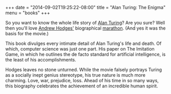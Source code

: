 +++
date = "2014-09-02T19:25:22-08:00"
title = "Alan Turing: The Enigma"
menu = "books"
+++

So you want to know the whole life story of [Alan Turing](https://en.wikipedia.org/wiki/Alan_Turing)?  Are you sure?  Well then you'll love [Andrew Hodges'](http://www.synth.co.uk/) biographical [marathon](http://www.amazon.com/Alan-Turing-Enigma-Andrew-Hodges/dp/1491587997). (And yes it was the basis for the movie.)

This book divulges every intimate detail of Alan Turing's life and death.  Of which, computer science was just one part.  His paper on The Imitation Game, in which he outlines the de facto standard for artificial intelligence, is the least of his accomplishments.  

Hodges leaves no stone unturned.  While the movie falsely portrays Turing as a socially inept genius stereotype, his true nature is much more charming.  Love, war, prejudice, loss.  Ahead of his time in so many ways, this biography celebrates the achievement of an incredible human spirit.